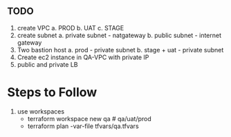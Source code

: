 ## TODO
1. create VPC
    a. PROD
    b. UAT
    c. STAGE
2. create subnet
    a. private subnet - natgateway
    b. public subnet  - internet gateway
3. Two bastion host
    a. prod - private subnet
    b. stage + uat  - private subnet
4. Create ec2 instance in QA-VPC with private IP
5. public and private LB 



# Steps to Follow

1. use workspaces
    - terraform workspace new qa # qa/uat/prod
    - terraform plan  -var-file tfvars/qa.tfvars

